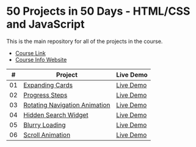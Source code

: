 # 50 Projects in 50 Days - HTML/CSS and JavaScript

This is the main repository for all of the projects in the course.

-   [Course Link](https://www.udemy.com/course/50-projects-50-days)
-   [Course Info Website](https://50projects50days.com)

|  #  | Project                                                                                                                     | Live Demo                                                                         |
| :-: | --------------------------------------------------------------------------------------------------------------------------- | --------------------------------------------------------------------------------- |
| 01  | [Expanding Cards](https://github.com/xhoang0509/50projects50days/tree/master/01.expanding-cards)                             | [Live Demo](https://xhoang0509.github.io/50projects50days/01.expanding-cards/)               |
| 02  | [Progress Steps](https://github.com/xhoang0509/50projects50days/tree/master/02.progress-steps)                               | [Live Demo](https://xhoang0509.github.io/50projects50days/02.progress-steps/)                |
| 03  | [Rotating Navigation Animation](https://github.com/xhoang0509/50projects50days/tree/master/03.rotating-nav-animation)                       | [Live Demo](https://xhoang0509.github.io/50projects50days/03.rotating-nav-animation/index.html) |
| 04  | [Hidden Search Widget](https://github.com/xhoang0509/50projects50days/tree/master/04.hidden-search)                          | [Live Demo](https://xhoang0509.github.io/50projects50days/04.hidden-search/)          |
| 05  | [Blurry Loading](https://github.com/xhoang0509/50projects50days/tree/master/05.blurry-loading)                               | [Live Demo](https://xhoang0509.github.io/50projects50days/05.blurry-loading/)                |
| 06  | [Scroll Animation](https://github.com/xhoang0509/50projects50days/tree/master/06.scroll-animation)                           | [Live Demo](https://xhoang0509.github.io/50projects50days/06.scroll-animation/index.html)              |